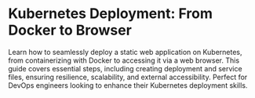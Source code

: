 # Kubernetes Deployment: From Docker to Browser

Learn how to seamlessly deploy a static web application on Kubernetes, from containerizing with Docker to accessing it via a web browser. This guide covers essential steps, including creating deployment and service files, ensuring resilience, scalability, and external accessibility. Perfect for DevOps engineers looking to enhance their Kubernetes deployment skills.
